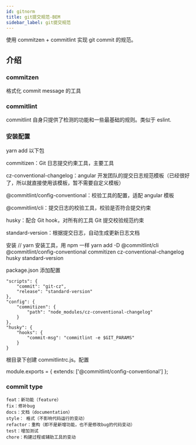 ```yaml
---
id: gitnorm
title: git提交规范-BEM
sidebar_label: git提交规范
---
```


使用 commitzen + commitlint 实现 git commit 的规范。

## 介绍

### commitzen

格式化 commit message 的工具

### commitlint

commitlint 自身只提供了检测的功能和一些最基础的规则。类似于 eslint.

### 安装配置

yarn add 以下包

commitizen：Git 日志提交约束工具，主要工具

cz-conventional-changelog：angular 开发团队的提交日志规范模板（已经很好了，所以就直接使用该模板，暂不需要自定义模板）

@commitlint/config-conventional：校验工具的配置，适配 angular 模板

@commitlint/cli：提交日志的校验工具，校验是否符合提交约束

husky：配合 Git hook，对所有的工具 Git 提交校验规范约束

standard-version：根据提交日志，自动生成更新日志文档

安装
// yarn 安装工具，用 npm 一样
yarn add -D @commitlint/cli @commitlint/config-conventional commitizen cz-conventional-changelog husky standard-version

package.json 添加配置

    "scripts": {
        "commit": "git-cz",
        "release": "standard-version"
    },
    "config": {
        "commitizen": {
            "path": "node_modules/cz-conventional-changelog"
        }
    },
    "husky": {
        "hooks": {
            "commit-msg": "commitlint -e $GIT_PARAMS"
        }
    }

根目录下创建 commitlintrc.js。配置

module.exports = {
extends: ['@commitlint/config-conventional']
};

### commit type

    feat：新功能（feature）
    fix：修补bug
    docs：文档（documentation）
    style： 格式（不影响代码运行的变动）
    refactor：重构（即不是新增功能，也不是修改bug的代码变动）
    test：增加测试
    chore：构建过程或辅助工具的变动
